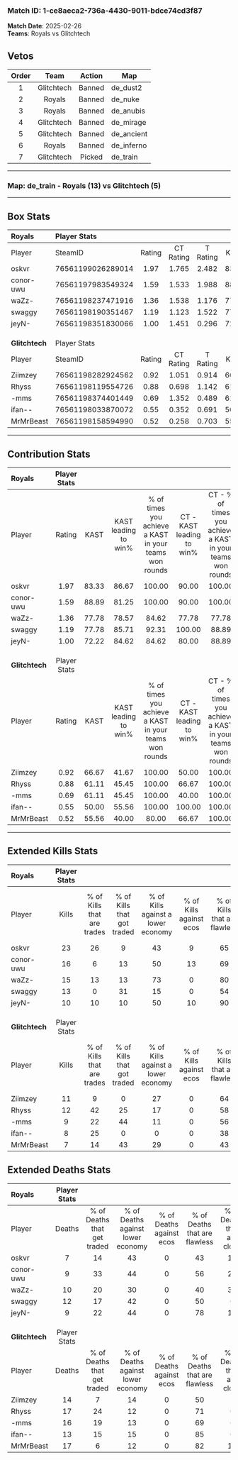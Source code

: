 ### Match ID: 1-ce8aeca2-736a-4430-9011-bdce74cd3f87  
**Match Date**: 2025-02-26  
**Teams**: Royals vs Glitchtech  

## Vetos  

| Order | Team | Action | Map |
| :---: | :--: | :----: | --- |
| 1 | Glitchtech | Banned | de_dust2 |
| 2 | Royals | Banned | de_nuke |
| 3 | Royals | Banned | de_anubis |
| 4 | Glitchtech | Banned | de_mirage |
| 5 | Glitchtech | Banned | de_ancient |
| 6 | Royals | Banned | de_inferno |
| 7 | Glitchtech | Picked | de_train |

---  

### **Map**: de_train - Royals (13) vs Glitchtech (5)  
---  

## Box Stats  

| **Royals**     | Player Stats      |        |           |          |       |       |       |         |        |      |     |
| :- | :- | :-: | :-: | :-: | :-: | :-: | :-: | :-: | :-: | :-: | :-: |
| Player         | SteamID           | Rating | CT Rating | T Rating | KAST  |  ADR  | Kills | Assists | Deaths | K/D  | HS% |
| oskvr          | 76561199026289014 |  1.97  |   1.765   |  2.482   | 83.33 | 120.3 |  23   |    4    |   7    | 3.29 | 78  |
| conor-uwu      | 76561197983549324 |  1.59  |   1.533   |  1.988   | 88.89 | 107.7 |  16   |    6    |   9    | 1.78 | 68  |
| waZz-          | 76561198237471916 |  1.36  |   1.538   |  1.176   | 77.78 | 86.6  |  15   |    5    |   10   | 1.50 | 73  |
| swaggy         | 76561198190351467 |  1.19  |   1.123   |  1.522   | 77.78 | 77.8  |  13   |    7    |   12   | 1.08 | 61  |
| jeyN-          | 76561198351830066 |  1.00  |   1.451   |  0.296   | 72.22 | 61.4  |  10   |    1    |   9    | 1.11 | 20  |
|                |                   |        |           |          |       |       |       |         |        |      |     |
|                |                   |        |           |          |       |       |       |         |        |      |     |
|                |                   |        |           |          |       |       |       |         |        |      |     |
| **Glitchtech** | Player Stats      |        |           |          |       |       |       |         |        |      |     |
| Player         | SteamID           | Rating | CT Rating | T Rating | KAST  |  ADR  | Kills | Assists | Deaths | K/D  | HS% |
| Ziimzey        | 76561198282924562 |  0.92  |   1.051   |  0.914   | 66.67 | 74.1  |  11   |    3    |   14   | 0.79 | 63  |
| Rhyss          | 76561198119554726 |  0.88  |   0.698   |  1.142   | 61.11 | 81.8  |  12   |    6    |   17   | 0.71 | 66  |
| -mms           | 76561198374401449 |  0.69  |   1.352   |  0.489   | 61.11 | 60.7  |   9   |    5    |   16   | 0.56 | 88  |
| ifan--         | 76561198033870072 |  0.55  |   0.352   |  0.691   | 50.00 | 36.6  |   8   |    1    |   13   | 0.62 | 62  |
| MrMrBeast      | 76561198158594990 |  0.52  |   0.258   |  0.703   | 55.56 | 64.9  |   7   |    3    |   17   | 0.41 | 71  |
---  

## Contribution Stats  

| **Royals**     | Player Stats |       |                      |                                                        |                           |                                                             |                          |                                                            |
| :- | :-: | :-: | :-: | :-: | :-: | :-: | :-: | :-: |
| Player         |    Rating    | KAST  | KAST leading to win% | % of times you achieve a KAST in your teams won rounds | CT - KAST leading to win% | CT - % of times you achieve a KAST in your teams won rounds | T - KAST leading to win% | T - % of times you achieve a KAST in your teams won rounds |
| oskvr          |     1.97     | 83.33 |        86.67         |                         100.00                         |           90.00           |                           100.00                            |          80.00           |                           100.00                           |
| conor-uwu      |     1.59     | 88.89 |        81.25         |                         100.00                         |           90.00           |                           100.00                            |          66.67           |                           100.00                           |
| waZz-          |     1.36     | 77.78 |        78.57         |                         84.62                          |           77.78           |                            77.78                            |          80.00           |                           100.00                           |
| swaggy         |     1.19     | 77.78 |        85.71         |                         92.31                          |          100.00           |                            88.89                            |          66.67           |                           100.00                           |
| jeyN-          |     1.00     | 72.22 |        84.62         |                         84.62                          |           80.00           |                            88.89                            |          100.00          |                           75.00                            |
|                |              |       |                      |                                                        |                           |                                                             |                          |                                                            |
|                |              |       |                      |                                                        |                           |                                                             |                          |                                                            |
|                |              |       |                      |                                                        |                           |                                                             |                          |                                                            |
| **Glitchtech** | Player Stats |       |                      |                                                        |                           |                                                             |                          |                                                            |
| Player         |    Rating    | KAST  | KAST leading to win% | % of times you achieve a KAST in your teams won rounds | CT - KAST leading to win% | CT - % of times you achieve a KAST in your teams won rounds | T - KAST leading to win% | T - % of times you achieve a KAST in your teams won rounds |
| Ziimzey        |     0.92     | 66.67 |        41.67         |                         100.00                         |           50.00           |                           100.00                            |          37.50           |                           100.00                           |
| Rhyss          |     0.88     | 61.11 |        45.45         |                         100.00                         |           66.67           |                           100.00                            |          37.50           |                           100.00                           |
| -mms           |     0.69     | 61.11 |        45.45         |                         100.00                         |           40.00           |                           100.00                            |          50.00           |                           100.00                           |
| ifan--         |     0.55     | 50.00 |        55.56         |                         100.00                         |          100.00           |                           100.00                            |          42.86           |                           100.00                           |
| MrMrBeast      |     0.52     | 55.56 |        40.00         |                         80.00                          |           66.67           |                           100.00                            |          28.57           |                           66.67                            |
---  

## Extended Kills Stats  

| **Royals**     | Player Stats |                            |                            |                                    |                         |                              |                                 |                                       |                    |           |
| :- | :-: | :-: | :-: | :-: | :-: | :-: | :-: | :-: | :-: | :-: |
| Player         |    Kills     | % of Kills that are trades | % of Kills that got traded | % of Kills against a lower economy | % of Kills against ecos | % of Kills that are flawless | % of Kills that are close duels | % of Kills that are assisted by flash | Pistol Round Kills | AWP Kills |
| oskvr          |      23      |             26             |             9              |                 43                 |            9            |              65              |                4                |                   9                   |         3          |     0     |
| conor-uwu      |      16      |             6              |             13             |                 50                 |           13            |              69              |                0                |                   0                   |         1          |     0     |
| waZz-          |      15      |             13             |             13             |                 73                 |            0            |              80              |                7                |                   0                   |         1          |     0     |
| swaggy         |      13      |             0              |             31             |                 15                 |            0            |              54              |               15                |                   0                   |         2          |     0     |
| jeyN-          |      10      |             10             |             10             |                 50                 |           10            |              90              |                0                |                   0                   |         0          |     7     |
|                |              |                            |                            |                                    |                         |                              |                                 |                                       |                    |           |
|                |              |                            |                            |                                    |                         |                              |                                 |                                       |                    |           |
|                |              |                            |                            |                                    |                         |                              |                                 |                                       |                    |           |
| **Glitchtech** | Player Stats |                            |                            |                                    |                         |                              |                                 |                                       |                    |           |
| Player         |    Kills     | % of Kills that are trades | % of Kills that got traded | % of Kills against a lower economy | % of Kills against ecos | % of Kills that are flawless | % of Kills that are close duels | % of Kills that are assisted by flash | Pistol Round Kills | AWP Kills |
| Ziimzey        |      11      |             9              |             0              |                 27                 |            0            |              64              |               18                |                   0                   |         1          |     0     |
| Rhyss          |      12      |             42             |             25             |                 17                 |            0            |              58              |                0                |                   0                   |         3          |     0     |
| -mms           |      9       |             22             |             44             |                 11                 |            0            |              56              |               33                |                   0                   |         2          |     0     |
| ifan--         |      8       |             25             |             0              |                 0                  |            0            |              38              |               25                |                   0                   |         1          |     0     |
| MrMrBeast      |      7       |             14             |             43             |                 29                 |            0            |              43              |                0                |                  29                   |         1          |     0     |
## Extended Deaths Stats  

| **Royals**     | Player Stats |                             |                                   |                          |                               |                            |                           |               |
| :- | :-: | :-: | :-: | :-: | :-: | :-: | :-: | :-: |
| Player         |    Deaths    | % of Deaths that get traded | % of Deaths against lower economy | % of Deaths against ecos | % of Deaths that are flawless | % of Deaths that are close | % of Deaths while blinded | Deaths to AWP |
| oskvr          |      7       |             14              |                43                 |            0             |              43               |             14             |             0             |       0       |
| conor-uwu      |      9       |             33              |                44                 |            0             |              56               |             22             |             0             |       0       |
| waZz-          |      10      |             20              |                30                 |            0             |              40               |             30             |             0             |       0       |
| swaggy         |      12      |             17              |                42                 |            0             |              50               |             0              |             8             |       0       |
| jeyN-          |      9       |             22              |                44                 |            0             |              78               |             11             |            11             |       0       |
|                |              |                             |                                   |                          |                               |                            |                           |               |
|                |              |                             |                                   |                          |                               |                            |                           |               |
|                |              |                             |                                   |                          |                               |                            |                           |               |
| **Glitchtech** | Player Stats |                             |                                   |                          |                               |                            |                           |               |
| Player         |    Deaths    | % of Deaths that get traded | % of Deaths against lower economy | % of Deaths against ecos | % of Deaths that are flawless | % of Deaths that are close | % of Deaths while blinded | Deaths to AWP |
| Ziimzey        |      14      |              7              |                14                 |            0             |              50               |             7              |             7             |       0       |
| Rhyss          |      17      |             24              |                12                 |            0             |              71               |             0              |             0             |       1       |
| -mms           |      16      |             19              |                13                 |            0             |              69               |             6              |             0             |       2       |
| ifan--         |      13      |             15              |                15                 |            0             |              85               |             0              |             8             |       0       |
| MrMrBeast      |      17      |              6              |                12                 |            0             |              82               |             12             |             0             |       4       |
